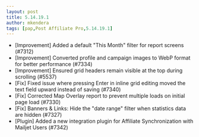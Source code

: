 ```yaml
---
layout: post
title: 5.14.19.1
author: mkendera
tags: [pap,Post Affiliate Pro,5.14.19.1]
---
```


- [Improvement] Added a default "This Month" filter for report screens (#7312)
- [Improvement] Converted profile and campaign images to WebP format for better performance (#7334)
- [Improvement] Ensured grid headers remain visible at the top during scrolling (#5537)
- [Fix] Fixed issue where pressing Enter in inline grid editing moved the text field upward instead of saving (#7340)
- [Fix] Corrected Map Overlay report to prevent multiple loads on initial page load (#7330)
- [Fix] Banners & Links: Hide the "date range" filter when statistics data are hidden (#7327)
- [Plugin] Added a new integration plugin for Affiliate Synchronization with Mailjet Users (#7342)
